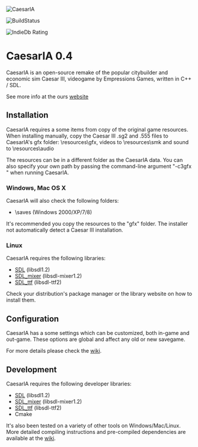 ![CaesarIA](https://bitbucket-assetroot.s3.amazonaws.com/c/photos/2013/Nov/12/caesaria-logo-3368332030-11_avatar.png)

![BuildStatus](https://drone.io/bitbucket.org/dalerank/caesaria/status.png)

![IndieDb Rating](http://button.indiedb.com/popularity/medium/games/27823.png)

# CaesarIA 0.4

CaesarIA is an open-source remake of the popular
citybuilder and economic sim Caesar III, videogame by
Empressions Games, written in C++ / SDL.

See more info at the ours [website](https://bitbucket.org/dalerank/caesaria/wiki/Home)

## Installation

CaesarIA requires a some items from copy of the original game resources.
When installing manually, copy the Caesar III .sg2 and .555 files to 
CaesarIA's gfx folder: <game directory>\resources\gfx, 
videos to <game directory>\resources\smk and sound to <game directory>\resources\audio

The resources can be in a different folder as the CaesarIA data.
You can also specify your own path by passing the command-line
argument "-c3gfx <path to CaesarIII folder>" when running CaesarIA.

### Windows, Mac OS X

CaesarIA will also check the following folders:

- <game directory>\saves (Windows 2000/XP/7/8)

It's recommended you copy the resources to the "gfx" folder.
The installer not automatically detect a Caesar III installation.

### Linux

CaesarIA requires the following libraries:

- [SDL](http://www.libsdl.org) (libsdl1.2)
- [SDL_mixer](http://www.libsdl.org/projects/SDL_mixer/) (libsdl-mixer1.2)
- [SDL_ttf](http://www.libsdl.org/projects/SDL_ttf/) (libsdl-ttf2)

Check your distribution's package manager or the library
website on how to install them.

## Configuration

CaesarIA has a some settings which can be
customized, both in-game and out-game. These options are global
and affect any old or new savegame.

For more details please check the [wiki](https://bitbucket.org/dalerank/caesaria/wiki/Configuration%20files).

## Development

CaesarIA requires the following developer libraries:

- [SDL](http://www.libsdl.org) (libsdl1.2)
- [SDL_mixer](http://www.libsdl.org/projects/SDL_mixer/) (libsdl-mixer1.2)
- [SDL_ttf](http://www.libsdl.org/projects/SDL_ttf/) (libsdl-ttf2)
- Cmake

It's also been tested on a variety of other tools on
Windows/Mac/Linux. More detailed compiling instructions
and pre-compiled dependencies are available at the [wiki](https://bitbucket.org/dalerank/caesaria/wiki/Compiling).